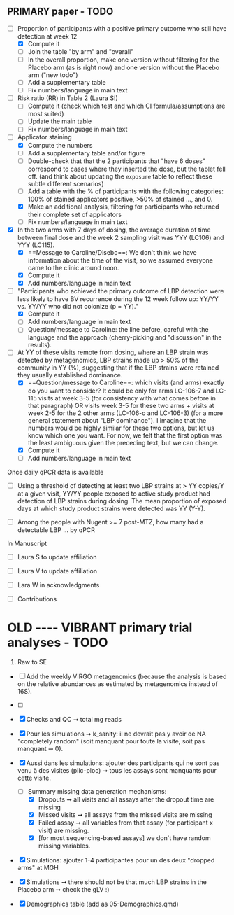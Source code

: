 ## PRIMARY paper - TODO

-   [ ] Proportion of participants with a positive primary outcome who still have detection at week 12
    -   [x] Compute it
    -   [ ] Join the table "by arm" and "overall"
    -   [ ] In the overall proportion, make one version without filtering for the Placebo arm (as is right now) and one version without the Placebo arm ("new todo")
    -   [ ] Add a supplementary table
    -   [ ] Fix numbers/language in main text
-   [ ] Risk ratio (RR) in Table 2 (Laura S!)
    -   [ ] Compute it (check which test and which CI formula/assumptions are most suited)
    -   [ ] Update the main table
    -   [ ] Fix numbers/language in main text
-   [ ] Applicator staining
    -   [x] Compute the numbers
    -   [ ] Add a supplementary table and/or figure
    -   [ ] Double-check that that the 2 participants that "have 6 doses" correspond to cases where they inserted the dose, but the tablet fell off. (and think about updating the `exposure` table to reflect these subtle different scenarios)
    -   [ ] Add a table with the % of participants with the following categories: 100% of stained applicators positive, >50% of stained ..., and 0.
    -   [x] Make an additional analysis, filtering for participants who returned their complete set of applicators
    -   [ ] Fix numbers/language in main text
-   [x] In the two arms with 7 days of dosing, the average duration of time between final dose and the week 2 sampling visit was YYY (LC106) and YYY (LC115).
    -   [x] ==Message to Caroline/Disebo==: We don't think we have information about the time of the visit, so we assumed everyone came to the clinic around noon.
    -   [x] Compute it
    -   [x] Add numbers/language in main text
-   [ ] "Participants who achieved the primary outcome of LBP detection were less likely to have BV recurrence during the 12 week follow up: YY/YY vs. YY/YY who did not colonize (p = YY)."
    -   [x] Compute it
    -   [ ] Add numbers/language in main text
    -   [ ] Question/message to Caroline: the line before, careful with the language and the approach (cherry-picking and "discussion" in the results).
-   [ ] At YY of these visits remote from dosing, where an LBP strain was detected by metagenomics, LBP strains made up \> 50% of the community in YY (%), suggesting that if the LBP strains were retained they usually established dominance.
    -   [x] ==Question/message to Caroline==: which visits (and arms) exactly do you want to consider? It could be only for arms LC-106-7 and LC-115 visits at week 3-5 (for consistency with what comes before in that paragraph) OR visits week 3-5 for these two arms + visits at week 2-5 for the 2 other arms (LC-106-o and LC-106-3) (for a more general statement about "LBP dominance"). I imagine that the numbers would be highly similar for these two options, but let us know which one you want. For now, we felt that the first option was the least ambiguous given the preceding text, but we can change.
    -   [x] Compute it
    -   [ ] Add numbers/language in main text

Once daily qPCR data is available

-   [ ] Using a threshold of detecting at least two LBP strains at \> YY copies/Y at a given visit, YY/YY people exposed to active study product had detection of LBP strains during dosing. The mean proportion of exposed days at which study product strains were detected was YY (Y-Y).
-   [ ] Among the people with Nugent >= 7 post-MTZ, how many had a detectable LBP ... by qPCR



In Manuscript

- [ ] Laura S to update affiliation
- [ ] Laura V to update affiliation
- [ ] Lara W in acknowledgments
- [ ] Contributions







# OLD ---- VIBRANT primary trial analyses - TODO

1.  Raw to SE

-   [ ] Add the weekly VIRGO metagenomics (because the analysis is based on the relative abundances as estimated by metagenomics instead of 16S).

-   [ ]

-   [x] Checks and QC ➞ total mg reads

-   [x] Pour les simulations ➞ k_sanity: il ne devrait pas y avoir de NA "completely random" (soit manquant pour toute la visite, soit pas manquant ➞ 0).

-   [x] Aussi dans les simulations: ajouter des participants qui ne sont pas venu à des visites (plic-ploc) ➞ tous les assays sont manquants pour cette visite.

    -   [ ] Summary missing data generation mechanisms:
        -   [x] Dropouts ➞ all visits and all assays after the dropout time are missing
        -   [x] Missed visits ➞ all assays from the missed visits are missing
        -   [x] Failed assay ➞ all variables from that assay (for participant x visit) are missing.
        -   [x] [for most sequencing-based assays] we don't have random missing variables.

-   [x] Simulations: ajouter 1-4 participantes pour un des deux "dropped arms" at MGH

-   [x] Simulations ➞ there should not be that much LBP strains in the Placebo arm ➞ check the gLV :)

-   [x] Demographics table (add as 05-Demographics.qmd)
